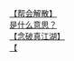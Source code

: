 [【帮会解散】](http://tieba.baidu.com/p/3115477543?see_lz=1&pn=)   
[是什么意思？](http://tieba.baidu.com/p/3114411694?see_lz=1&pn=)   
[【念破真江湖】](http://tieba.baidu.com/p/3114050394?see_lz=1&pn=)   
[【](http://tieba.baidu.com/p/3115500799?see_lz=1&pn=)   
